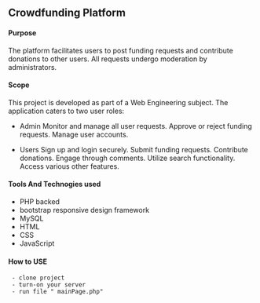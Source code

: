 ## Crowdfunding Platform
#### Purpose 
The platform facilitates users to post funding requests and contribute donations to other users. All requests undergo moderation by administrators.
 
#### Scope
This project is developed as part of a Web Engineering subject. The application caters to two user roles:

- Admin
  Monitor and manage all user requests.
  Approve or reject funding requests.
  Manage user accounts.

- Users
  Sign up and login securely.
  Submit funding requests.
  Contribute donations.
  Engage through comments.
  Utilize search functionality.
  Access various other features.
  
#### Tools And Technogies used
- PHP backed
- bootstrap responsive design framework
- MySQL
- HTML
- CSS
- JavaScript

#### How to USE
```
 - clone project
 - turn-on your server
 - run file " mainPage.php"
 ```
